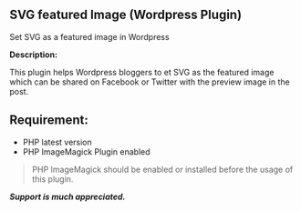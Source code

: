 ## SVG featured Image (Wordpress Plugin)
Set SVG as a featured image in Wordpress

**Description:**

This plugin helps Wordpress bloggers to et SVG as the featured image which can be shared on Facebook or Twitter with the preview image in the post.

## Requirement:

- PHP latest version
- PHP ImageMagick Plugin enabled

> PHP ImageMagick should be enabled or installed before the usage of this plugin.

***Support is much appreciated.***
